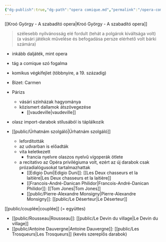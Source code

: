 ```yaml
---
{"dg-publish":true,"dg-path":"opera comique.md","permalink":"/opera-comique/"}
---
```


[[Kroó György - A szabadító opera\|Kroó György - A szabadító opera]]

> szélesebb nyilvánosság elé fordult (tehát a polgárok kiváltsága volt) (a vásári játékok művelése és befogadása persze elérhető volt bárki számára)

- inkább daljáték, mint opera
- tág a comique szó fogalma
- komikus végkifejlet (többnyire, a 19. századig)
- Bizet: Carmen
- Párizs
	- vásári színházak hagyománya
	- közismert dallamok átszövegezése
		- [[vaudeville\|vaudeville]]
- olasz import-darabok stílusából is táplálkozik

- [[public/Úrhatnám szolgáló\|Úrhatnám szolgáló]]
	- lefordították
	- az udvarban is előadták
	- vita keletkezett
		- francia nyelvre olaszos nyelvű vígoperák ötlete
	- a recitativo az Opéra privilégiuma volt, ezért az új darabok csak prózadialógusokat tartalmazhattak
		- [[Edigio Duni\|Edigio Duni]]: [[Les Deux chasseurs et la laitière\|Les Deux chasseurs et la laitière]]
		- [[Francois-André-Danican Philidor\|Francois-André-Danican Philidor]]: [[Tom Jones\|Tom Jones]]
		- [[public/Pierre-Alexandre Monsigny\|Pierre-Alexandre Monsigny]]: [[public/Le Déserteur\|Le Déserteur]]

[[public/couplée\|couplée]] (= együttes)

- [[public/Rousseau\|Rousseau]]: [[public/Le Devin du village\|Le Devin du village]]
- [[public/Antoine Dauvergne\|Antoine Dauvergne]]: [[public/Les Trosqueurs\|Les Trosqueurs]] (kevés szereplős darabok)
